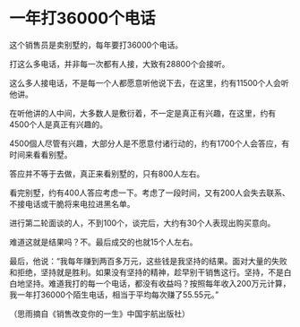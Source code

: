 # 一年打36000个电话

这个销售员是卖别墅的，每年要打36000个电话。 

打这么多电话，并非每一次都有人接，大致有28800个会接听。 

这么多人接电话，不是每一个人都愿意听他说下去，在这里，约有11500个人会听他讲。 

在听他讲的人中间，大多数人是敷衍着，不一定是真正有兴趣，在这里，约有4500个人是真正有兴趣的。 

4500個人尽管有兴趣，大部分人是不愿意付诸行动的，约有1700个人会答应，有时间来看看别墅。 

答应并不等于去做，真正来看别墅的，只有800人左右。 

看完别墅，约有400人答应考虑一下。考虑了一段时间，又有200人会失去联系、不接电话或干脆将来电拉进黑名单。 

进行第二轮面谈的人，不到100个，谈完后，大约有30个人表现出购买意向。 

难道这就是结果吗？不。最后成交的也就15个人左右。 

最后，他说：“我每年赚到两百多万元，这些钱是我坚持的结果。面对大量的失败和拒绝，坚持就是胜利。如果没有坚持的精神，趁早别干销售这行。坚持，不是白白地坚持。难道我打的每一个电话，都没有收益吗？按照每年收入200万元计算，我一年打36000个陌生电话，相当于平均每次赚了55.55元。” 

（思雨摘自《销售改变你的一生》中国宇航出版社）
